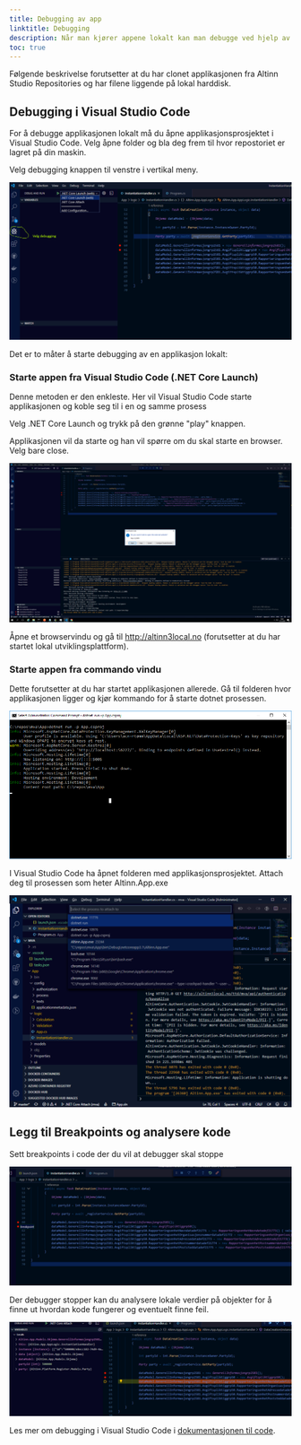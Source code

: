 ```yaml
---
title: Debugging av app
linktitle: Debugging
description: Når man kjører appene lokalt kan man debugge ved hjelp av ulike verktøy.
toc: true
---
```


Følgende beskrivelse forutsetter at du har clonet applikasjonen fra Altinn Studio Repositories og har filene liggende på lokal harddisk. 

## Debugging i Visual Studio Code

For å debugge applikasjonen lokalt må du åpne applikasjonsprosjektet i Visual Studio Code.
Velg åpne folder og bla deg frem til hvor repostoriet er lagret på din maskin.

Velg debugging knappen til venstre i vertikal meny. 

![debug](debug1a.png "Starte debugging")

Det er to måter å starte debugging av en applikasjon lokalt:


### Starte appen fra Visual Studio Code (.NET Core Launch)

Denne metoden er den enkleste. Her vil Visual Studio Code starte applikasjonen og koble seg til i en og samme prosess

Velg .NET Core Launch og trykk på den grønne "play" knappen.

Applikasjonen vil da starte og han vil spørre om du skal starte en browser. Velg bare close.

![debug](debug1aa.png "Debugging startet")

Åpne et browservindu og gå til http://altinn3local.no (forutsetter at du har startet lokal utviklingsplattform).


### Starte appen fra commando vindu

Dette forutsetter at du har startet applikasjonen allerede. 
Gå til folderen hvor applikasjonen ligger og kjør kommando for å starte dotnet prosessen.

![debug](debug1.png "Starte .NET applikasjon")

I Visual Studio Code ha åpnet folderen med applikasjonsprosjektet. Attach deg til prosessen som heter Altinn.App.exe

![debug](debug2.png "Koble til applikasjonsprosess")


## Legg til Breakpoints og analysere kode

Sett breakpoints i code der du vil at debugger skal stoppe 

![debug](debug3.png "Legge til breakpoint")

Der debugger stopper kan du analysere lokale verdier på objekter for å finne ut hvordan kode fungerer og eventuelt finne feil.

![debug](debug4.png "Se på lokale verdier")

Les mer om debugging i Visual Studio Code i [dokumentasjonen til code](https://code.visualstudio.com/docs/editor/debugging).
